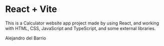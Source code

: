 # React + Vite

This is a Calculator website app project made by using React, and working with HTML, CSS, JavaScript and TypeScript, and some external libraries.

Alejandro del Barrio